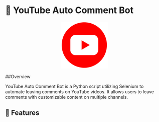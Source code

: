 # 🔴 YouTube Auto Comment Bot

<p align="center">
  <img src="ytlogo.png" alt="Logo" width="150">
</p>

##Overview

YouTube Auto Comment Bot is a Python script utilizing Selenium to automate leaving comments on YouTube videos. It allows users to leave comments with customizable content on multiple channels.

## 🌟 Features
